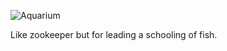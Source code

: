 ![Aquarium](https://github.com/jivesoftware/aquarium/wiki/images/logo-large.png)

Like zookeeper but for leading a schooling of fish.
